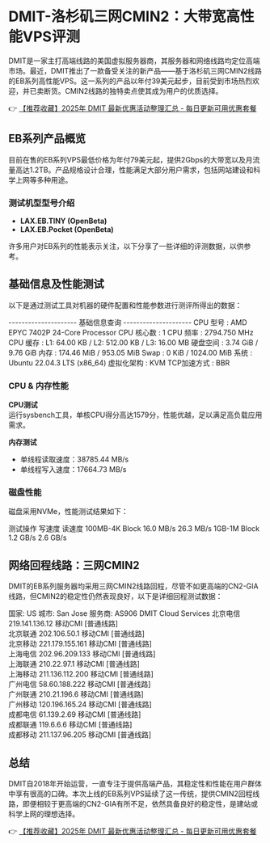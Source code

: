 # DMIT-洛杉矶三网CMIN2：大带宽高性能VPS评测

DMIT是一家主打高端线路的美国虚拟服务器商，其服务器和网络线路均定位高端市场。最近，DMIT推出了一款备受关注的新产品——基于洛杉矶三网CMIN2线路的EB系列高性能VPS。这一系列的产品以年付39美元起步，目前受到市场热烈欢迎，并已卖断货。CMIN2线路的独特卖点使其成为用户的优质选择。

👉 [【推荐收藏】2025年 DMIT 最新优惠活动整理汇总 - 每日更新可用优惠套餐](https://bit.ly/dmit_coupon)

## EB系列产品概览

目前在售的EB系列VPS最低价格为年付79美元起，提供2Gbps的大带宽以及月流量高达1.2TB。产品规格设计合理，性能满足大部分用户需求，包括网站建设和科学上网等多种用途。

### 测试机型型号介绍

- **LAX.EB.TINY (OpenBeta)**
- **LAX.EB.Pocket (OpenBeta)**

许多用户对EB系列的性能表示关注，以下分享了一些详细的评测数据，以供参考。

## 基础信息及性能测试

以下是通过测试工具对机器的硬件配置和性能参数进行测评所得出的数据：

 
--------------------- 基础信息查询 ---------------------
CPU 型号          : AMD EPYC 7402P 24-Core Processor
CPU 核心数        : 1
CPU 频率          : 2794.750 MHz
CPU 缓存          : L1: 64.00 KB / L2: 512.00 KB / L3: 16.00 MB
硬盘空间          : 3.74 GiB / 9.76 GiB
内存              : 174.46 MiB / 953.05 MiB
Swap              : 0 KiB / 1024.00 MiB
系统              : Ubuntu 22.04.3 LTS (x86_64)
虚拟化架构        : KVM
TCP加速方式       : BBR


### CPU & 内存性能

**CPU测试**  
运行sysbench工具，单核CPU得分高达1579分，性能优越，足以满足高负载应用需求。  

**内存测试**  
- 单线程读取速度：38785.44 MB/s  
- 单线程写入速度：17664.73 MB/s  

### 磁盘性能

磁盘采用NVMe，性能测试结果如下：  

 
测试操作         写速度           读速度
100MB-4K Block   16.0 MB/s       26.3 MB/s
1GB-1M Block     1.2 GB/s        2.6 GB/s


## 网络回程线路：三网CMIN2

DMIT的EB系列服务器均采用三网CMIN2线路回程，尽管不如更高端的CN2-GIA线路，但CMIN2的稳定性仍然表现良好，以下是详细回程测试数据：

 
国家: US 城市: San Jose 服务商: AS906 DMIT Cloud Services
北京电信 219.141.136.12  移动CMI [普通线路]           
北京联通 202.106.50.1    移动CMI [普通线路]           
北京移动 221.179.155.161 移动CMI [普通线路]           
上海电信 202.96.209.133  移动CMI [普通线路]           
上海联通 210.22.97.1     移动CMI [普通线路]           
上海移动 211.136.112.200 移动CMI [普通线路]           
广州电信 58.60.188.222   移动CMI [普通线路]           
广州联通 210.21.196.6    移动CMI [普通线路]           
广州移动 120.196.165.24  移动CMI [普通线路]           
成都电信 61.139.2.69     移动CMI [普通线路]           
成都联通 119.6.6.6       移动CMI [普通线路]           
成都移动 211.137.96.205  移动CMI [普通线路]       


## 总结

DMIT自2018年开始运营，一直专注于提供高端产品，其稳定性和性能在用户群体中享有很高的口碑。本次上线的EB系列VPS延续了这一传统，提供CMIN2回程线路，即便相较于更高端的CN2-GIA有所不足，依然具备良好的稳定性，是建站或科学上网的理想选择。

👉 [【推荐收藏】2025年 DMIT 最新优惠活动整理汇总 - 每日更新可用优惠套餐](https://bit.ly/dmit_coupon)